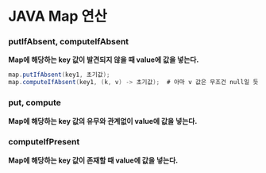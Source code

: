 # JAVA Map 연산

### putIfAbsent, computeIfAbsent
**Map에 해당하는 key 값이 발견되지 않을 때 value에 값을 넣는다.**

```java
map.putIfAbsent(key1, 초기값);
map.computeIfAbsent(key1, (k, v) -> 초기값);  # 아마 v 값은 무조건 null일 듯?
```

### put, compute
**Map에 해당하는 key 값의 유무와 관계없이 value에 값을 넣는다.**

### computeIfPresent
**Map에 해당하는 key 값이 존재할 때 value에 값을 넣는다.**
